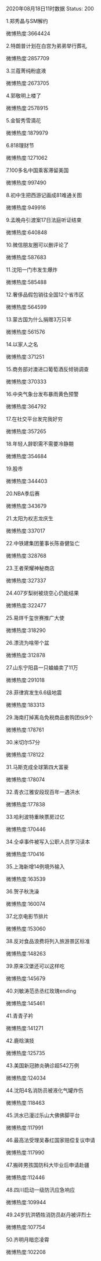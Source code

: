 2020年08月18日11时数据
Status: 200

1.郑秀晶与SM解约

微博热度:3664424

2.特朗普计划在白宫为弟弟举行葬礼

微博热度:2857709

3.兰蔻菁纯粉底液

微博热度:2673705

4.郭敬明上楼了

微博热度:2578915

5.金智秀雪滴花

微博热度:1879979

6.818理财节

微博热度:1271062

7.100多名中国乘客滞留美国

微博热度:997490

8.初中生把西游记画成81难通关图

微博热度:949916

9.孟晚舟引渡案17日法庭听证结束

微博热度:640848

10.微信朋友圈可以删评论了

微博热度:587683

11.沈阳一门市发生爆炸

微博热度:585488

12.奢侈品假包销往全国12个省市区

微博热度:564599

13.蒙古国为什么捐赠3万只羊

微博热度:561576

14.以家人之名

微博热度:371251

15.商务部对澳进口葡萄酒反倾销调查

微博热度:370333

16.中央气象台发布暴雨黄色预警

微博热度:364792

17.在社交平台发完我好穷

微博热度:357265

18.年轻人辞职需不需要冷静期

微博热度:354684

19.股市

微博热度:344403

20.NBA季后赛

微博热度:343679

21.太阳为权志龙庆生

微博热度:337017

22.中铁建集团董事长陈奋健坠亡

微博热度:328768

23.王者荣耀神秘商店

微博热度:327337

24.407岁梨树被烧空心仍能结果

微博热度:322477

25.易烊千玺世赛推广大使

微博热度:318290

26.漂流为啥带个盆

微博热度:312878

27.山东宁阳县一只蛐蛐卖了11万

微博热度:291018

28.菲律宾发生6.6级地震

微博热度:183313

29.海南打掉离岛免税商品套购团伙9个

微博热度:178761

30.米切尔57分

微博热度:178122

31.马斯克成全球第四大富豪

微博热度:178074

32.青衣江雅安段现百年一遇洪水

微博热度:177838

33.哈利波特重映票房过亿

微博热度:170446

34.仝卓事件被写入公职人员学习读本

微博热度:170416

35.上海新增14例境外输入

微博热度:163539

36.贺子秋洗澡

微博热度:160074

37.北京电影节排片

微博热度:153060

38.反对食品浪费将列入旅游景区标准

微博热度:148263

39.原来汉堡还可以这样吃

微博热度:145679

40.刘敏涛范丞丞红玫瑰ending

微博热度:145461

41.青青子衿

微博热度:141271

42.鹿晗演技

微博热度:125735

43.美国新冠肺炎确诊超542万例

微博热度:124034

44.沈阳4名消防员被液化气罐炸伤

微博热度:118463

45.洪水已漫过乐山大佛佛脚平台

微博热度:117991

46.最高法受理吴春红国家赔偿复议申请

微博热度:117990

47.搬砖男孩国防科大毕业后申请赴疆

微博热度:112446

48.四川启动一级防汛应急响应

微博热度:109944

49.24岁抗洪牺牲消防员赵丹被评烈士

微博热度:107754

50.齐明月暗恋凌霄

微博热度:102208

